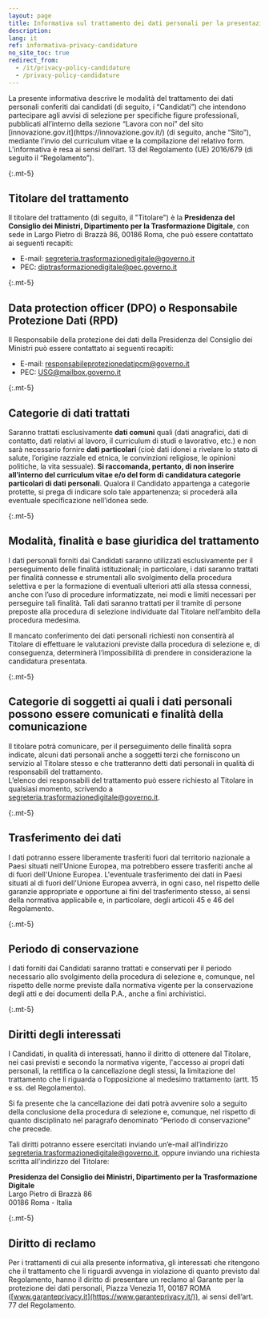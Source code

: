 ```yaml
---
layout: page
title: Informativa sul trattamento dei dati personali per la presentazione di candidature
description:
lang: it
ref: informativa-privacy-candidature
no_site_toc: true
redirect_from:
  - /it/privacy-policy-candidature
  - /privacy-policy-candidature
---
```


<div class="my-5 small max-w-40" markdown="1">
La presente informativa descrive le modalità del trattamento dei dati personali conferiti dai candidati (di seguito, i “Candidati”) che intendono partecipare agli avvisi di selezione per specifiche figure professionali, pubblicati all’interno della sezione “Lavora con noi” del sito [innovazione.gov.it](https://innovazione.gov.it/) (di seguito, anche “Sito”), mediante l’invio del curriculum vitae e la compilazione del relativo form.
L’informativa è resa ai sensi dell’art. 13 del Regolamento (UE) 2016/679 (di seguito il “Regolamento”).


{:.mt-5}
## Titolare del trattamento

Il titolare del trattamento (di seguito, il "Titolare") è la **Presidenza del Consiglio dei Ministri, Dipartimento per la Trasformazione Digitale**, con sede in Largo Pietro di Brazzà 86, 00186 Roma, che può essere contattato ai seguenti recapiti:

* E-mail: [segreteria.trasformazionedigitale@governo.it](mailto:segreteria.trasformazionedigitale@governo.it)
* PEC: [diptrasformazionedigitale@pec.governo.it](mailto:diptrasformazionedigitale@pec.governo.it)

{:.mt-5}
## Data protection officer (DPO) o Responsabile Protezione Dati (RPD)

Il Responsabile della protezione dei dati della Presidenza del Consiglio dei Ministri può essere contattato ai seguenti recapiti:

* E-mail: [responsabileprotezionedatipcm@governo.it](mailto:responsabileprotezionedatipcm@governo.it)
* PEC: [USG@mailbox.governo.it](mailto:USG@mailbox.governo.it)

{:.mt-5}
## Categorie di dati trattati

Saranno trattati esclusivamente **dati comuni** quali (dati anagrafici, dati di contatto, dati relativi al lavoro, il curriculum di studi e lavorativo, etc.) e non sarà necessario fornire **dati particolari** (cioè dati idonei a rivelare lo stato di salute, l’origine razziale ed etnica, le convinzioni religiose, le opinioni politiche, la vita sessuale). **Si raccomanda, pertanto, di non inserire all’interno del curriculum vitae e/o del form di candidatura categorie particolari di dati personali**. Qualora il Candidato appartenga a categorie protette, si prega di indicare solo tale appartenenza; si procederà alla eventuale specificazione nell’idonea sede.

{:.mt-5}
## Modalità, finalità e base giuridica del trattamento

I dati personali forniti dai Candidati saranno utilizzati esclusivamente per il perseguimento delle finalità istituzionali; in particolare, i dati saranno trattati per finalità connesse e strumentali allo svolgimento della procedura selettiva e per la formazione di eventuali ulteriori atti alla stessa connessi, anche con l’uso di procedure informatizzate, nei modi e limiti necessari per perseguire tali finalità. Tali dati saranno trattati per il tramite di persone preposte alla procedura di selezione individuate dal Titolare nell’ambito della procedura medesima.

Il mancato conferimento dei dati personali richiesti non consentirà al Titolare di effettuare le valutazioni previste dalla procedura di selezione e, di conseguenza, determinerà l’impossibilità di prendere in considerazione la candidatura presentata.

{:.mt-5}
## Categorie di soggetti ai quali i dati personali possono essere comunicati e finalità della comunicazione

Il titolare potrà comunicare, per il perseguimento delle finalità sopra indicate, alcuni dati personali anche a soggetti terzi che forniscono un servizio al Titolare stesso e che tratteranno detti dati personali in qualità di responsabili del trattamento.  
L’elenco dei responsabili del trattamento può essere richiesto al Titolare in qualsiasi momento, scrivendo a [segreteria.trasformazionedigitale@governo.it](mailto:segreteria.trasformazionedigitale@governo.it).

{:.mt-5}
## Trasferimento dei dati 

I dati potranno essere liberamente trasferiti fuori dal territorio nazionale a Paesi situati nell'Unione Europea, ma potrebbero essere trasferiti anche al di fuori dell'Unione Europea. L'eventuale trasferimento dei dati in Paesi situati al di fuori dell'Unione Europea avverrà, in ogni caso, nel rispetto delle garanzie appropriate e opportune ai fini del trasferimento stesso, ai sensi della normativa applicabile e, in particolare, degli articoli 45 e 46 del Regolamento. 

{:.mt-5}
## Periodo di conservazione 
I dati forniti dai Candidati saranno trattati e conservati per il periodo necessario allo svolgimento della procedura di selezione e, comunque, nel rispetto delle norme previste dalla normativa vigente per la conservazione degli atti e dei documenti della P.A., anche a fini archivistici.

{:.mt-5}
## Diritti degli interessati

I Candidati, in qualità di interessati, hanno il diritto di ottenere dal Titolare, nei casi previsti e secondo la normativa vigente, l'accesso ai propri dati personali, la rettifica o la cancellazione degli stessi, la limitazione del trattamento che li riguarda o l’opposizione al medesimo trattamento (artt. 15 e ss. del Regolamento). 

Si fa presente che la cancellazione dei dati potrà avvenire solo a seguito della conclusione della procedura di selezione e, comunque, nel rispetto di quanto disciplinato nel paragrafo denominato “Periodo di conservazione” che precede.

Tali diritti potranno essere esercitati inviando un’e-mail all’indirizzo [segreteria.trasformazionedigitale@governo.it](mailto:segreteria.trasformazionedigitale@governo.it), oppure inviando una richiesta scritta all’indirizzo del Titolare:

**Presidenza del Consiglio dei Ministri, Dipartimento per la Trasformazione Digitale**  
Largo Pietro di Brazzà 86  
00186 Roma - Italia  

{:.mt-5}
## Diritto di reclamo

Per i trattamenti di cui alla presente informativa, gli interessati che ritengono che il trattamento che li riguardi avvenga in violazione di quanto previsto dal Regolamento, hanno il diritto di presentare un reclamo al Garante per la protezione dei dati personali, Piazza Venezia 11, 00187 ROMA ([www.garanteprivacy.it](https://www.garanteprivacy.it/)), ai sensi dell’art. 77 del Regolamento.
</div>
